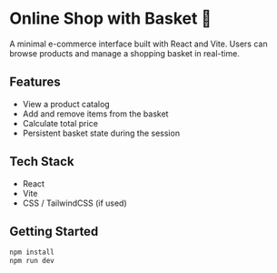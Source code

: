 
# Online Shop with Basket 🛒

A minimal e-commerce interface built with React and Vite. Users can browse products and manage a shopping basket in real-time.

## Features

- View a product catalog
- Add and remove items from the basket
- Calculate total price
- Persistent basket state during the session

## Tech Stack

- React
- Vite
- CSS / TailwindCSS (if used)

## Getting Started

```bash
npm install
npm run dev
